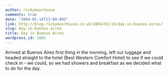 ```yaml
---
author: rickymoorhouse
comments: true
date: "2004-01-14T23:08:00Z"
link: http://blog.rickymoorhouse.co.uk/2004/01/14/day-in-buenos-aires/
slug: day-in-buenos-aires
title: Day in Buenos Aires
wordpress_id: 1662
---
```


Arrived at Buenos Aires first thing in the morning, left our luggage and headed straight to the hotel (Best Western Comfort Hotel) to see if we could check in - we could, so we had showers and breakfast as we decided what to do for the day.
